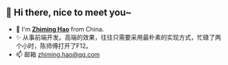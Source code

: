 ## 👋 Hi there, nice to meet you~

- 👀 I'm <a href="http://www.icehim.com" target="_blank">**Zhiming Hao**</a> from China.
- ✨ 从事前端开发。高端的效果，往往只需要采用最朴素的实现方式，忙碌了两个小时，陈师傅打开了F12。
- 📫 邮箱 zhiming.hao@qq.com
